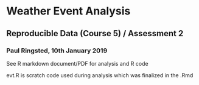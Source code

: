 # Weather Event Analysis
## Reproducible Data (Course 5) / Assessment 2
### Paul Ringsted, 10th January 2019

See R markdown document/PDF for analysis and R code

evt.R is scratch code used during analysis which was finalized in the .Rmd
